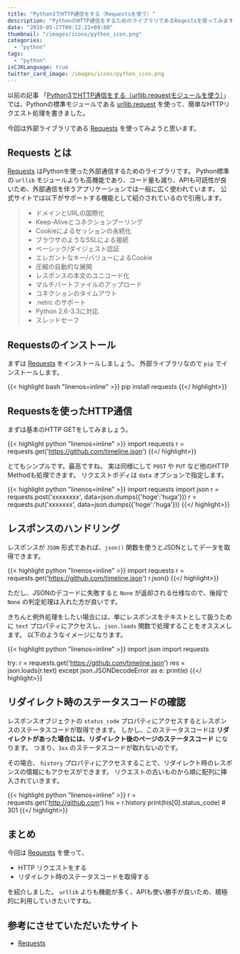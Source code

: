 ```yaml
---
title: "Python3でHTTP通信をする（Requestsを使う）"
description: "PythonのHTTP通信をするためのライブラリであるReqestsを使ってみます。urllibよりも高機能で、インターフェースも理解しやすいモジュールです。"
date: "2019-05-27T09:12:22+09:00"
thumbnail: "/images/icons/python_icon.png"
categories:
  - "python"
tags:
  - "python"
isCJKLanguage: true
twitter_card_image: /images/icons/python_icon.png
---
```


以前の記事 「[Python3でHTTP通信をする（urllib.requestモジュールを使う）](/post/python/http-request-with-urllib/)」 では、Pythonの標準モジュールである [urllib.request](https://docs.python.org/ja/3/library/urllib.request.html) を使って、簡単なHTTPリクエスト処理を書きました。

今回は外部ライブラリである [Requests](https://requests-docs-ja.readthedocs.io/en/latest/) を使ってみようと思います。

<!--adsense-->

## Requests とは

[Requests](https://requests-docs-ja.readthedocs.io/en/latest/) はPythonを使った外部通信するためのライブラリです。
Python標準の `urllib` モジュールよりも高機能であり、コード量も減り、APIも可読性が良いため、外部通信を伴うアプリケーションでは一般に広く使われています。
公式サイトでは以下がサポートする機能として紹介されているので引用します。

> * ドメインとURLの国際化
> * Keep-Aliveとコネクションプーリング
> * Cookieによるセッションの永続化
> * ブラウザのようなSSLによる接続
> * ベーシック/ダイジェスト認証
> * エレガントなキー/バリューによるCookie
> * 圧縮の自動的な展開
> * レスポンスの本文のユニコード化
> * マルチパートファイルのアップロード
> * コネクションのタイムアウト
> * .netrc のサポート
> * Python 2.6-3.3に対応
> * スレッドセーフ

## Requestsのインストール

まずは [Requests](https://requests-docs-ja.readthedocs.io/en/latest/) をインストールしましょう。
外部ライブラリなので `pip` でインストールします。

{{< highlight bash "linenos=inline" >}}
pip install requests
{{</ highlight>}}

<!--adsense-->

## Requestsを使ったHTTP通信

まずは基本のHTTP GETをしてみましょう。

{{< highlight python "linenos=inline" >}}
import requests
r = requests.get('https://github.com/timeline.json')
{{</ highlight>}}

とてもシンプルです。最高ですね。
実は同様にして `POST` や `PUT` など他のHTTP Methodも処理できます。
リクエストボディは `data` オプションで指定します。

{{< highlight python "linenos=inline" >}}
import requests
import json
r = requests.post('xxxxxxxx', data=json.dumps({'hoge':'huga'}))
r = requests.put('xxxxxxx', data=json.dumps({'hoge':'huga'}))
{{</ highlight>}}

## レスポンスのハンドリング

レスポンスが `JSON` 形式であれば、`json()` 関数を使うとJSONとしてデータを取得できます。

{{< highlight python "linenos=inline" >}}
import requests
r = requests.get('https://github.com/timeline.json')
r.json()
{{</ highlight>}}

ただし、JSONのデコードに失敗すると `None` が返却される仕様なので、後段で　`None` の判定処理は入れた方が良いです。

きちんと例外処理をしたい場合には、単にレスポンスをテキストとして扱うために `text` プロパティにアクセスし、`json.loads` 関数で処理することをオススメします。
以下のようなイメージになります。

{{< highlight python "linenos=inline" >}}
import json
import requests

try:
    r = requests.get('https://github.com/timeline.json')
    res = json.loads(r.text)
except json.JSONDecodeError as e:
    print(e)
{{</ highlight>}}

<!--adsense-->

## リダイレクト時のステータスコードの確認

レスポンスオブジェクトの `status_code` プロパティにアクセスするとレスポンスのステータスコードが取得できます。
しかし、このステータスコードは **リダイレクトがあった場合には、リダイレクト後のページのステータスコード** になります。
つまり、`3xx` のステータスコードが取れないのです。

その場合、 `history` プロパティにアクセスすることで、リダイレクト時のレスポンスの情報にもアクセスができます。
リクエストの古いものから順に配列に挿入されていきます。

{{< highlight python "linenos=inline" >}}
r = requests.get('http://github.com')
his = r.history
print(his[0].status_code) # 301
{{</ highlight>}}

## まとめ

今回は [Requests](https://requests-docs-ja.readthedocs.io/en/latest/) を使って、

* HTTP リクエストをする
* リダイレクト時のステータスコードを取得する

を紹介しました。 `urllib` よりも機能が多く、APIも使い勝手が良いため、積極的に利用していきたいですね。

## 参考にさせていただいたサイト

* [Requests](https://requests-docs-ja.readthedocs.io/en/latest/)
